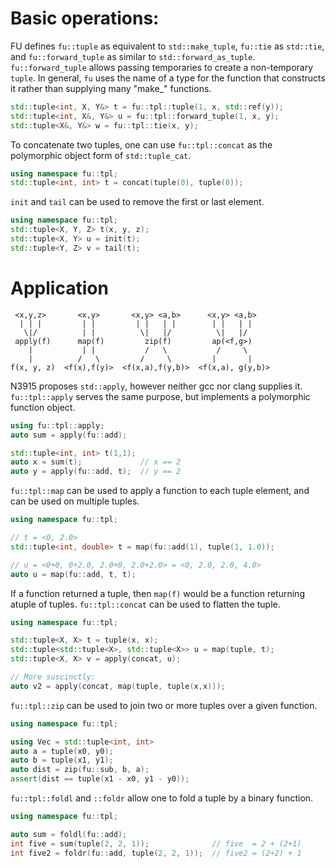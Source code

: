 
# Basic operations:

FU defines `fu::tuple` as equivalent to `std::make_tuple`, `fu::tie` as `std::tie`, and `fu::forward_tuple` as similar to `std::forward_as_tuple`. `fu::forward_tuple` allows passing temporaries to create a non-temporary `tuple`. In general, `fu` uses the name of a type for the function that constructs it rather than supplying many "make_" functions.

```c++
std::tuple<int, X, Y&> t = fu::tpl::tuple(1, x, std::ref(y));
std::tuple<int, X&, Y&> u = fu::tpl::forward_tuple(1, x, y);
std::tuple<X&, Y&> w = fu::tpl::tie(x, y);
```

To concatenate two tuples, one can use `fu::tpl::concat` as the polymorphic object form of `std::tuple_cat`.

```c++
using namespace fu::tpl;
std::tuple<int, int> t = concat(tuple(0), tuple(0));
```

`init` and `tail` can be used to remove the first or last element.

```c++
using namespace fu::tpl;
std::tuple<X, Y, Z> t(x, y, z);
std::tuple<X, Y> u = init(t);
std::tuple<Y, Z> v = tail(t);
```

# Application

```
 <x,y,z>       <x,y>       <x,y> <a,b>      <x,y> <a,b>
  | | |         | |         | |   | |        | |   | | 
   \|/          | |          \|   |/          \|   |/  
 apply(f)      map(f)         zip(f)         ap(<f,g>)
    |           | |           /   \           /     \
    |          /   \         /     \         |       |
f(x, y, z)  <f(x),f(y)>  <f(x,a),f(y,b)>  <f(x,a), g(y,b)>
```

N3915 proposes `std::apply`, however neither gcc nor clang supplies it. `fu::tpl::apply` serves the same purpose, but implements a polymorphic function object.

```c++
using fu::tpl::apply;
auto sum = apply(fu::add);

std::tuple<int, int> t(1,1);
auto x = sum(t);             // x == 2
auto y = apply(fu::add, t);  // y == 2
```

`fu::tpl::map` can be used to apply a function to each tuple element, and can be used on multiple tuples.

```c++
using namespace fu::tpl;

// t = <0, 2.0>
std::tuple<int, double> t = map(fu::add(1), tuple(1, 1.0));

// u = <0+0, 0+2.0, 2.0+0, 2.0+2.0> = <0, 2.0, 2.0, 4.0>
auto u = map(fu::add, t, t);
```

If a function returned a tuple, then `map(f)` would be a function returning atuple of tuples. `fu::tpl::concat` can be used to flatten the tuple.

```c++
using namespace fu::tpl;

std::tuple<X, X> t = tuple(x, x);
std::tuple<std::tuple<X>, std::tuple<X>> u = map(tuple, t);
std::tuple<X, X> v = apply(concat, u);

// More suscinctly:
auto v2 = apply(concat, map(tuple, tuple(x,x)));
```

`fu::tpl::zip` can be used to join two or more tuples over a given function.

```c++
using namespace fu::tpl;

using Vec = std::tuple<int, int>
auto a = tuple(x0, y0);
auto b = tuple(x1, y1);
auto dist = zip(fu::sub, b, a);
assert(dist == tuple(x1 - x0, y1 - y0));
```

`fu::tpl::foldl` and `::foldr` allow one to fold a tuple by a binary function.

```c++
using namespace fu::tpl;

auto sum = foldl(fu::add);
int five = sum(tuple(2, 2, 1));              // five  = 2 + (2+1)
int five2 = foldr(fu::add, tuple(2, 2, 1));  // five2 = (2+2) + 1
```



